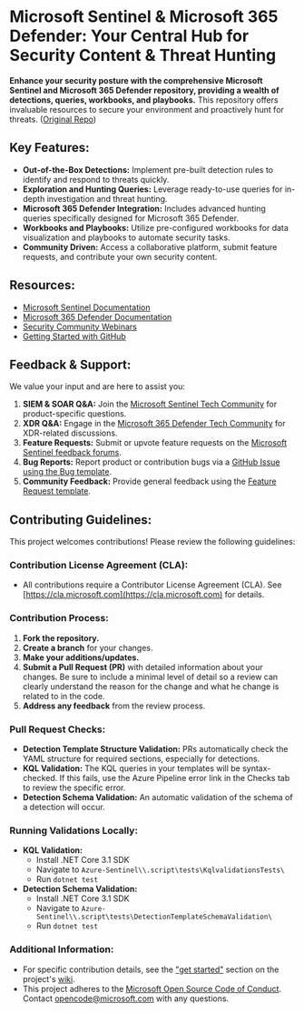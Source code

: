 # Microsoft Sentinel & Microsoft 365 Defender: Your Central Hub for Security Content & Threat Hunting

**Enhance your security posture with the comprehensive Microsoft Sentinel and Microsoft 365 Defender repository, providing a wealth of detections, queries, workbooks, and playbooks.** This repository offers invaluable resources to secure your environment and proactively hunt for threats.  ([Original Repo](https://github.com/Azure/Azure-Sentinel))

## Key Features:

*   **Out-of-the-Box Detections:**  Implement pre-built detection rules to identify and respond to threats quickly.
*   **Exploration and Hunting Queries:**  Leverage ready-to-use queries for in-depth investigation and threat hunting.
*   **Microsoft 365 Defender Integration:** Includes advanced hunting queries specifically designed for Microsoft 365 Defender.
*   **Workbooks and Playbooks:**  Utilize pre-configured workbooks for data visualization and playbooks to automate security tasks.
*   **Community Driven:**  Access a collaborative platform, submit feature requests, and contribute your own security content.

## Resources:

*   [Microsoft Sentinel Documentation](https://go.microsoft.com/fwlink/?linkid=2073774&clcid=0x409)
*   [Microsoft 365 Defender Documentation](https://docs.microsoft.com/microsoft-365/security/defender/microsoft-365-defender?view=o365-worldwide)
*   [Security Community Webinars](https://aka.ms/securitywebinars)
*   [Getting Started with GitHub](https://help.github.com/en#dotcom)

## Feedback & Support:

We value your input and are here to assist you:

1.  **SIEM & SOAR Q&A:** Join the [Microsoft Sentinel Tech Community](https://techcommunity.microsoft.com/t5/microsoft-sentinel/bd-p/MicrosoftSentinel) for product-specific questions.
2.  **XDR Q&A:** Engage in the [Microsoft 365 Defender Tech Community](https://techcommunity.microsoft.com/t5/microsoft-365-defender/bd-p/MicrosoftThreatProtection) for XDR-related discussions.
3.  **Feature Requests:**  Submit or upvote feature requests on the [Microsoft Sentinel feedback forums](https://feedback.azure.com/d365community/forum/37638d17-0625-ec11-b6e6-000d3a4f07b8).
4.  **Bug Reports:**  Report product or contribution bugs via a [GitHub Issue using the Bug template](https://github.com/Azure/Azure-Sentinel/issues/new?assignees=&labels=&template=bug_report.md&title=).
5.  **Community Feedback:**  Provide general feedback using the [Feature Request template](https://github.com/Azure/Azure-Sentinel/issues/new?assignees=&labels=&template=feature_request.md&title=).

## Contributing Guidelines:

This project welcomes contributions!  Please review the following guidelines:

### Contribution License Agreement (CLA):

*   All contributions require a Contributor License Agreement (CLA). See [https://cla.microsoft.com](https://cla.microsoft.com) for details.

### Contribution Process:

1.  **Fork the repository.**
2.  **Create a branch** for your changes.
3.  **Make your additions/updates.**
4.  **Submit a Pull Request (PR)** with detailed information about your changes.  Be sure to include a minimal level of detail so a review can clearly understand the reason for the change and what he change is related to in the code.
5.  **Address any feedback** from the review process.

### Pull Request Checks:

*   **Detection Template Structure Validation:** PRs automatically check the YAML structure for required sections, especially for detections.
*   **KQL Validation:**  The KQL queries in your templates will be syntax-checked. If this fails, use the Azure Pipeline error link in the Checks tab to review the specific error.
*   **Detection Schema Validation:** An automatic validation of the schema of a detection will occur.

### Running Validations Locally:

*   **KQL Validation:**
    *   Install .NET Core 3.1 SDK
    *   Navigate to `Azure-Sentinel\\.script\tests\KqlvalidationsTests\`
    *   Run `dotnet test`
*   **Detection Schema Validation:**
    *   Install .NET Core 3.1 SDK
    *   Navigate to `Azure-Sentinel\\.script\tests\DetectionTemplateSchemaValidation\`
    *   Run `dotnet test`

### Additional Information:

*   For specific contribution details, see the ["get started"](https://github.com/Azure/Azure-Sentinel/wiki#get-started) section on the project's [wiki](https://aka.ms/threathunters).
*   This project adheres to the [Microsoft Open Source Code of Conduct](https://opensource.microsoft.com/codeofconduct/). Contact [opencode@microsoft.com](mailto:opencode@microsoft.com) with any questions.